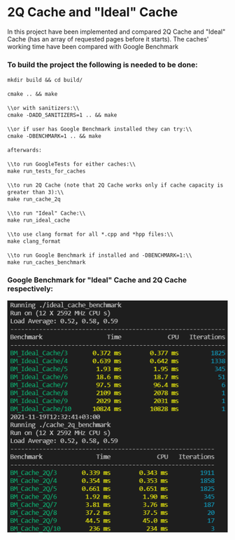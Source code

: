 # 2Q Cache and "Ideal" Cache

In this project have been implemented and compared 2Q Cache and "Ideal" Cache (has an array of requested pages before it starts).
The caches' working time have been compared with Google Benchmark

### To build the project the following is needed to be done:

```
mkdir build && cd build/

cmake .. && make

\\or with sanitizers:\\
cmake -DADD_SANITIZERS=1 .. && make

\\or if user has Google Benchmark installed they can try:\\
cmake -DBENCHMARK=1 .. && make

afterwards:

\\to run GoogleTests for either caches:\\
make run_tests_for_caches

\\to run 2Q Cache (note that 2Q Cache works only if cache capacity is greater than 3):\\
make run_cache_2q

\\to run "Ideal" Cache:\\
make run_ideal_cache

\\to use clang format for all *.cpp and *hpp files:\\
make clang_format

\\to run Google Benchmark if installed and -DBENCHMARK=1:\\
make run_caches_benchmark
```

### Google Benchmark for "Ideal" Cache and 2Q Cache respectively:

![alt text](screenshots/caches_benchmark.png)